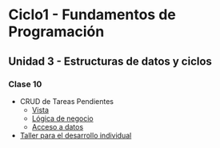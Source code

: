 # Ciclo1 - Fundamentos de Programación

## Unidad 3 - Estructuras de datos y ciclos

### Clase 10
* CRUD de Tareas Pendientes
  * [Vista](vista.py)
  * [Lógica de negocio](logica.py)
  * [Acceso a datos](datos.py)
* [Taller para el desarrollo individual](../clase09/ejercicios.md)